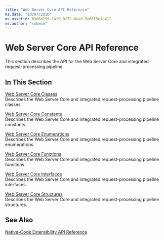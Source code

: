 ```yaml
---
title: "Web Server Core API Reference"
ms.date: "10/07/2016"
ms.assetid: 63d6d159-14f9-0f72-8ead-5e68f5efe412
ms.author: "robmcm"
---
```

# Web Server Core API Reference
This section describes the API for the Web Server Core and integrated request-processing pipeline.  
  
## In This Section  
 [Web Server Core Classes](../../web-development-reference/native-code-api-reference/web-server-core-classes.md)  
 Describes the Web Server Core and integrated request-processing pipeline classes.  
  
 [Web Server Core Constants](../../web-development-reference/native-code-api-reference/web-server-core-constants.md)  
 Describes the Web Server Core and integrated request-processing pipeline constants.  
  
 [Web Server Core Enumerations](../../web-development-reference/native-code-api-reference/web-server-core-enumerations.md)  
 Describes the Web Server Core and integrated request-processing pipeline enumerations.  
  
 [Web Server Core Functions](../../web-development-reference/native-code-api-reference/web-server-core-functions.md)  
 Describes the Web Server Core and integrated request-processing pipeline functions.  
  
 [Web Server Core Interfaces](../../web-development-reference/native-code-api-reference/web-server-core-interfaces.md)  
 Describes the Web Server Core and integrated request-processing pipeline interfaces.  
  
 [Web Server Core Structures](../../web-development-reference/native-code-api-reference/web-server-core-structures.md)  
 Describes the Web Server Core and integrated request-processing pipeline structures.  
  
## See Also  
 [Native-Code Extensibility API Reference](../../web-development-reference/native-code-api-reference/native-code-extensibility-api-reference.md)
